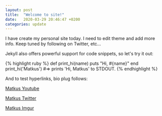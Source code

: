 ```yaml
---
layout: post
title:  "Welcome to site!"
date:   2020-03-29 20:46:47 +0200
categories: update
---
```

I have create my personal site today. I need to edit theme and add more info. Keep tuned by following on Twitter, etc...

Jekyll also offers powerful support for code snippets, so let's try it out:

{% highlight ruby %}
def print_hi(name)
  puts "Hi, #{name}"
end
print_hi('Matkus')
#=> prints 'Hi, Matkus' to STDOUT.
{% endhighlight %}

And to test hyperlinks, bio plug follows:

[Matkus Youtube][youtube]

[Matkus Twitter][twitter]

[Matkus Imgur][imgur]

[youtube]: https://youtube.com/channel/UCgReAdVMuTZAb8JJYdJeYMg
[twitter]: https://twitter.com/m4tka
[imgur]: https://imgur.com/user/matkuscz/posts
